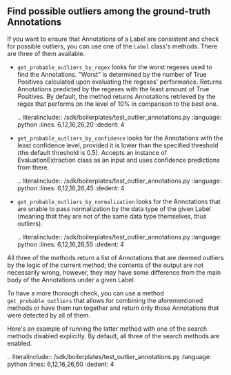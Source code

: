 ## Find possible outliers among the ground-truth Annotations

If you want to ensure that Annotations of a Label are consistent and check for possible outliers, you can use one of 
the `Label` class's methods. There are three of them available.

- `get_probable_outliers_by_regex` looks for the worst regexes used to find the Annotations. "Worst" is determined by
the number of True Positives calculated upon evaluating the regexes' performance. Returns Annotations predicted by the
regexes with the least amount of True Positives. By default, the method returns Annotations retrieved by the regex that
performs on the level of 10% in comparison to the best one.

  .. literalinclude:: /sdk/boilerplates/test_outlier_annotations.py
     :language: python
     :lines: 6,12,16,26,20
     :dedent: 4

- `get_probable_outliers_by_confidence` looks for the Annotations with the least confidence level, provided it is lower
than the specified threshold (the default threshold is 0.5). Accepts an instance of EvaluationExtraction class as an input and uses confidence predictions from there.
   
  .. literalinclude:: /sdk/boilerplates/test_outlier_annotations.py
     :language: python
     :lines: 6,12,16,26,45
     :dedent: 4

- `get_probable_outliers_by_normalization` looks for the Annotations that are unable to pass normalization by the data
type of the given Label (meaning that they are not of the same data type themselves, thus outliers).

  .. literalinclude:: /sdk/boilerplates/test_outlier_annotations.py
     :language: python
     :lines: 6,12,16,26,55
     :dedent: 4

All three of the methods return a list of Annotations that are deemed outliers by the logic of the current method; the 
contents of the output are not necessarily wrong, however, they may have some difference from the main body of the 
Annotations under a given Label.

To have a more thorough check, you can use a method `get_probable_outliers` that allows for combining the 
aforementioned methods or have them run together and return only those Annotations that were detected by all of them.

Here's an example of running the latter method with one of the search methods disabled explicitly. By default, all 
three of the search methods are enabled.

.. literalinclude:: /sdk/boilerplates/test_outlier_annotations.py
   :language: python
   :lines: 6,12,16,26,60
   :dedent: 4

